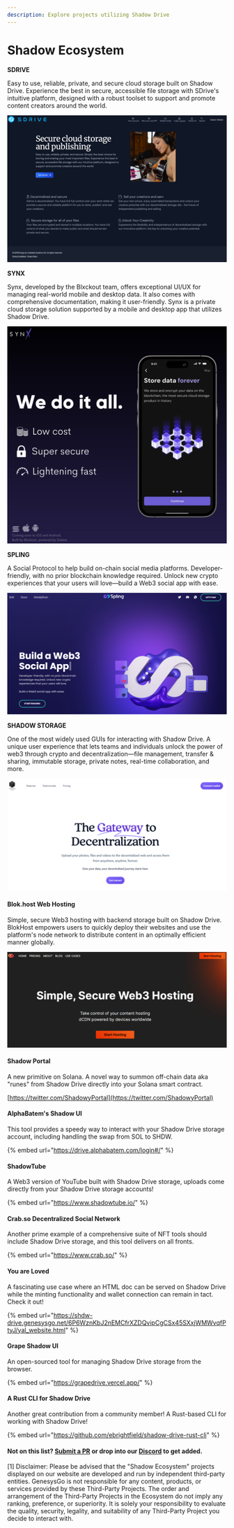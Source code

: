 ```yaml
---
description: Explore projects utilizing Shadow Drive
---
```


# Shadow Ecosystem

**SDRIVE**

Easy to use, reliable, private, and secure cloud storage built on Shadow Drive. Experience the best in secure, accessible file storage with SDrive's intuitive platform, designed with a robust toolset to support and promote content creators around the world.

[![](<../../.gitbook/assets/sdrive-feature (1).png>)](https://sdrive.app/landing)

**SYNX**

Synx, developed by the Blxckout team, offers exceptional UI/UX for managing real-world mobile and desktop data. It also comes with comprehensive documentation, making it user-friendly. Synx is a private cloud storage solution supported by a mobile and desktop app that utilizes Shadow Drive.

[![](../../.gitbook/assets/synx-feature.png)](https://twitter.com/synx\_xyz)

**SPLING**

A Social Protocol to help build on-chain social media platforms. Developer-friendly, with no prior blockchain knowledge required. Unlock new crypto experiences that your users will love—build a Web3 social app with ease.

[![](../../.gitbook/assets/spling-feature.png)](https://www.splinglabs.com/)

**SHADOW STORAGE**

One of the most widely used GUIs for interacting with Shadow Drive. A unique user experience that lets teams and individuals unlock the power of web3 through crypto and decentralization—file management, transfer & sharing, immutable storage, private notes, real-time collaboration, and more.

[![](../../.gitbook/assets/shadowstorage.png)](https://www.shadow.storage/#features)

#### **Blok.host Web Hosting**

Simple, secure Web3 hosting with backend storage built on Shadow Drive. BlokHost empowers users to quickly deploy their websites and use the platform's node network to distribute content in an optimally efficient manner globally.

[![](../../.gitbook/assets/blockhost.png)](https://blok.host/)

#### **Shadow Portal**

A new primitive on Solana. A novel way to summon off-chain data aka "runes" from Shadow Drive directly into your Solana smart contract.

[https://twitter.com/ShadowyPortal](https://twitter.com/ShadowyPortal)

#### **AlphaBatem's Shadow UI**

This tool provides a speedy way to interact with your Shadow Drive storage account, including handling the swap from SOL to SHDW.

{% embed url="https://drive.alphabatem.com/login#/" %}

#### **ShadowTube**

A Web3 version of YouTube built with Shadow Drive storage, uploads come directly from your Shadow Drive storage accounts!

{% embed url="https://www.shadowtube.io/" %}

#### **Crab.so Decentralized Social Network**

Another prime example of a comprehensive suite of NFT tools should include Shadow Drive storage, and this tool delivers on all fronts.

{% embed url="https://www.crab.so/" %}

#### **You are Loved**

A fascinating use case where an HTML doc can be served on Shadow Drive while the minting functionality and wallet connection can remain in tact. Check it out!

{% embed url="https://shdw-drive.genesysgo.net/6P6WznKbJ2nEMCfrXZDQvipCgCSx45SXxjWMWvqfPtyJ/yal_website.html" %}

#### **Grape Shadow UI**

An open-sourced tool for managing Shadow Drive storage from the browser.

{% embed url="https://grapedrive.vercel.app/" %}

#### **A Rust CLI for Shadow Drive**

Another great contribution from a community member! A Rust-based CLI for working with Shadow Drive!

{% embed url="https://github.com/ebrightfield/shadow-drive-rust-cli" %}

#### **Not on this list?** [**Submit a PR**](https://github.com/GenesysGo/docs-shadow-cloud) **or drop into our** [**Discord**](https://discord.gg/genesysgo) **to get added.**

\[1] Disclaimer: Please be advised that the "Shadow Ecosystem" projects displayed on our website are developed and run by independent third-party entities. GenesysGo is not responsible for any content, products, or services provided by these Third-Party Projects. The order and arrangement of the Third-Party Projects in the Ecosystem do not imply any ranking, preference, or superiority. It is solely your responsibility to evaluate the quality, security, legality, and suitability of any Third-Party Project you decide to interact with.

